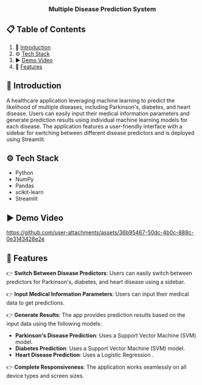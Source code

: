 <div>
<h3 align="center">Multiple Disease Prediction System</h3>
</div>

## 📋 <a name="table">Table of Contents</a>

1. 🤖 [Introduction](#introduction)
2. ⚙️ [Tech Stack](#tech-stack)
3. ▶️ [Demo Video](#demo)
4. 🔋 [Features](#features)

## <a name="introduction">🤖 Introduction</a>

A healthcare application leveraging machine learning to predict the likelihood of multiple diseases, including Parkinson's, diabetes, and heart disease. Users can easily input their medical information parameters and generate prediction results using individual machine learning models for each disease. The application features a user-friendly interface with a sidebar for switching between different disease predictors and is deployed using Streamlit.

## <a name="tech-stack">⚙️ Tech Stack</a>

- Python
- NumPy
- Pandas
- scikit-learn
- Streamlit

## <a name="demo">▶️ Demo Video</a>

https://github.com/user-attachments/assets/36b95467-50dc-4b0c-888c-0e3143428e2e


## <a name="features">🔋 Features</a>

👉 **Switch Between Disease Predictors**: Users can easily switch between predictors for Parkinson's, diabetes, and heart disease using a sidebar.

👉 **Input Medical Information Parameters**: Users can input their medical data to get predictions.

👉 **Generate Results**: The app provides prediction results based on the input data using the following models:
  - **Parkinson's Disease Prediction**: Uses a Support Vector Machine (SVM) model.
  - **Diabetes Prediction**: Uses a Support Vector Machine (SVM) model.
  - **Heart Disease Prediction**: Uses a Logistic Regression .

👉 **Complete Responsiveness**: The application works seamlessly on all device types and screen sizes.
